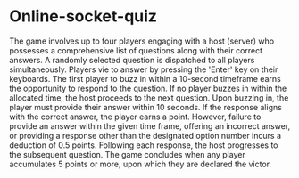 ﻿# Online-socket-quiz
The game involves up to four players engaging with a host (server) who possesses a comprehensive list of questions along with their correct answers. A randomly selected question is dispatched to all players simultaneously. Players vie to answer by pressing the 'Enter' key on their keyboards. The first player to buzz in within a 10-second timeframe earns the opportunity to respond to the question. If no player buzzes in within the allocated time, the host proceeds to the next question.
Upon buzzing in, the player must provide their answer within 10 seconds. If the response aligns with the correct answer, the player earns a point. However, failure to provide an answer within the given time frame, offering an incorrect answer, or providing a response other than the designated option number incurs a deduction of 0.5 points. Following each response, the host progresses to the subsequent question.
The game concludes when any player accumulates 5 points or more, upon which they are declared the victor.
